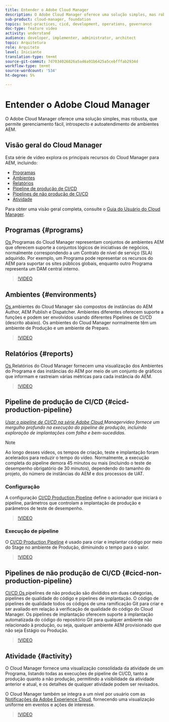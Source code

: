 ```yaml
---
title: Entender o Adobe Cloud Manager
description: O Adobe Cloud Manager oferece uma solução simples, mas robusta, que permite gerenciamento fácil, introspecto e autoatendimento de ambientes AEM.
sub-product: cloud-manager, foundation
topics: best-practices, cicd, development, operations, governance
doc-type: feature video
activity: understand
audience: developer, implementer, administrator, architect
topic: Arquitetura
role: Arquiteto
level: Iniciante
translation-type: tm+mt
source-git-commit: 7d7034026826a5a46a91b6425a5cebfffab2934d
workflow-type: tm+mt
source-wordcount: '534'
ht-degree: 5%

---
```



# Entender o Adobe Cloud Manager

O Adobe Cloud Manager oferece uma solução simples, mas robusta, que permite gerenciamento fácil, introspecto e autoatendimento de ambientes AEM.

## Visão geral do Cloud Manager

Esta série de vídeo explora os principais recursos do Cloud Manager para AEM, incluindo:

* [Programas](#programs)
* [Ambientes](#environments)
* [Relatórios](#reports)
* [Pipeline de produção de CI/CD](#cicd-production-pipeline)
* [Pipelines de não produção de CI/CD](#cicd-non-production-pipeline)
* [Atividade](#activity)

Para obter uma visão geral completa, consulte o [Guia do Usuário do Cloud Manager](https://docs.adobe.com/content/help/pt-BR/experience-manager-cloud-manager/using/introduction-to-cloud-manager.html).

## Programas {#programs}

[Os ](https://docs.adobe.com/content/help/pt-BR/experience-manager-cloud-manager/using/getting-started/setting-up-program.html) Programas do Cloud Manager representam conjuntos de ambientes AEM que oferecem suporte a conjuntos lógicos de iniciativas de negócios, normalmente correspondendo a um Contrato de nível de serviço (SLA) adquirido. Por exemplo, um Programa pode representar os recursos do AEM para suportar os sites públicos globais, enquanto outro Programa representa um DAM central interno.

>[!VIDEO](https://video.tv.adobe.com/v/26313/?quality=12&learn=on)

## Ambientes {#environments}

[Os ](https://docs.adobe.com/content/help/en/experience-manager-cloud-manager/using/how-to-use/manage-your-environment.html) ambientes do Cloud Manager são compostos de instâncias do AEM Author, AEM Publish e Dispatcher. Ambientes diferentes oferecem suporte a funções e podem ser envolvidos usando diferentes Pipelines de CI/CD (descrito abaixo). Os ambientes do Cloud Manager normalmente têm um ambiente de Produção e um ambiente de Preparo.

>[!VIDEO](https://video.tv.adobe.com/v/26318/?quality=12&learn=on)

## Relatórios {#reports}

[Os ](https://docs.adobe.com/content/help/en/experience-manager-cloud-manager/using/how-to-use/monitor-your-environments.html) Relatórios do Cloud Manager fornecem uma visualização dos Ambientes do Programa e das instâncias do AEM por meio de um conjunto de gráficos que informam e rastreiam várias métricas para cada instância do AEM.

>[!VIDEO](https://video.tv.adobe.com/v/26315/?quality=12&learn=on)

## Pipeline de produção de CI/CD {#cicd-production-pipeline}

*[Usar o pipeline de CI/CD na série Adobe Cloud ](./use-the-cicd-pipeline-in-cloud-manager-for-aem.md) Managervideo fornece um mergulho profundo na execução do pipeline de produção, incluindo exploração de implantações com falha e bem-sucedidas.*

>[!NOTE]
>
> Ao longo desses vídeos, os tempos de criação, teste e implantação foram acelerados para reduzir o tempo do vídeo. Normalmente, a execução completa do pipeline demora 45 minutos ou mais (incluindo o teste de desempenho obrigatório de 30 minutos), dependendo do tamanho do projeto, do número de instâncias do AEM e dos processos de UAT.

### Configuração

A configuração [CI/CD Production Pipeline](https://docs.adobe.com/content/help/en/experience-manager-cloud-manager/using/how-to-use/configuring-pipeline.html) define o acionador que iniciará o pipeline, parâmetros que controlam a implantação de produção e parâmetros de teste de desempenho.

>[!VIDEO](https://video.tv.adobe.com/v/26314/?quality=12&learn=on)

### Execução de pipeline

O [CI/CD Production Pipeline](https://docs.adobe.com/content/help/en/experience-manager-cloud-manager/using/how-to-use/deploying-code.html) é usado para criar e implantar código por meio do Stage no ambiente de Produção, diminuindo o tempo para o valor.

>[!VIDEO](https://video.tv.adobe.com/v/26317/?quality=12&learn=on)

## Pipelines de não produção de CI/CD {#cicd-non-production-pipeline}

[CI/CD Os ](https://docs.adobe.com/content/help/en/experience-manager-cloud-manager/using/how-to-use/configuring-pipeline.html#non-production--code-quality-only-pipelines) pipelines de não produção são divididos em duas categorias, pipelines de qualidade do código e pipelines de implantação. O código de pipelines de qualidade todos os códigos de uma ramificação Git para criar e ser avaliado em relação à verificação de qualidade do código do Cloud Manager. Os pipelines de implantação oferecem suporte à implantação automatizada do código do repositório Git para qualquer ambiente não relacionado à produção, ou seja, qualquer ambiente AEM provisionado que não seja Estágio ou Produção.

>[!VIDEO](https://video.tv.adobe.com/v/26316/?quality=12&learn=on)

## Atividade {#activity}

O Cloud Manager fornece uma visualização consolidada da atividade de um Programa, listando todas as execuções de pipeline de CI/CD, tanto a produção quanto a não produção, permitindo a visibilidade da atividade anterior e atual, e os detalhes de qualquer atividade podem ser revisados.

O Cloud Manager também se integra a um nível por usuário com as [Notificações da Adobe Experience Cloud](https://docs.adobe.com/content/help/en/experience-manager-cloud-manager/using/how-to-use/notifications.html), fornecendo uma visualização uniforme em eventos e ações de interesse.

>[!VIDEO](https://video.tv.adobe.com/v/26319/?quality=12&learn=on)
